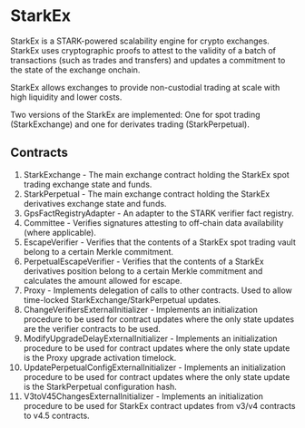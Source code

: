 # StarkEx

StarkEx is a STARK-powered scalability engine for crypto exchanges. StarkEx uses cryptographic
proofs to attest to the validity of a batch of transactions (such as trades and transfers)
and updates a commitment to the state of the exchange onchain.

StarkEx allows exchanges to provide non-custodial trading at scale with high liquidity and lower
costs.

Two versions of the StarkEx are implemented: One for spot trading (StarkExchange) and one for
derivates trading (StarkPerpetual).

## Contracts

1. StarkExchange - The main exchange contract holding the StarkEx spot trading exchange state and
   funds.
2. StarkPerpetual - The main exchange contract holding the StarkEx derivatives exchange state and
   funds.
3. GpsFactRegistryAdapter - An adapter to the STARK verifier fact registry.
4. Committee - Verifies signatures attesting to off-chain data availability (where applicable).
5. EscapeVerifier - Verifies that the contents of a StarkEx spot trading vault belong to a certain
   Merkle commitment.
6. PerpetualEscapeVerifier - Verifies that the contents of a StarkEx derivatives position belong to
   a certain Merkle commitment and calculates the amount allowed for escape.
7. Proxy - Implements delegation of calls to other contracts. Used to allow time-locked
   StarkExchange/StarkPerpetual updates.
8. ChangeVerifiersExternalInitializer - Implements an initialization procedure to be used for
   contract updates where the only state updates are the verifier contracts to be used.
9. ModifyUpgradeDelayExternalInitializer - Implements an initialization procedure to be used for
   contract updates where the only state update is the Proxy upgrade activation timelock.
10. UpdatePerpetualConfigExternalInitializer - Implements an initialization procedure to be used for
    contract updates where the only state update is the StarkPerpetual configuration hash.
11. V3toV45ChangesExternalInitializer - Implements an initialization procedure to be used for
    StarkEx contract updates from v3/v4 contracts to v4.5 contracts.
